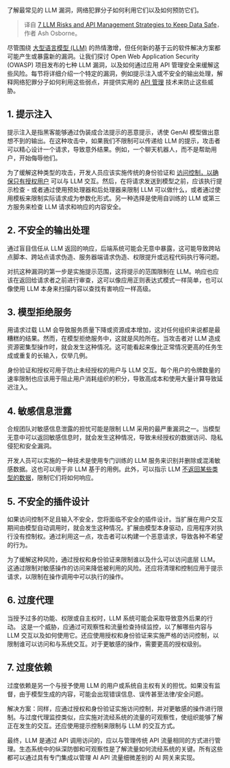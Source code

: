 
<!--
title: 7种LLM风险和API管理策略，确保数据安全
cover: https://cdn.thenewstack.io/media/2024/07/f7abd483-chatbot.jpg
-->

了解最常见的 LLM 漏洞，网络犯罪分子如何利用它们以及如何预防它们。

> 译自 [7 LLM Risks and API Management Strategies to Keep Data Safe](https://thenewstack.io/7-llm-risks-and-api-management-strategies/)，作者 Ash Osborne。

尽管围绕 [大型语言模型 (LLM)](https://roadmap.sh/guides/introduction-to-llms) 的热情激增，但任何新的基于云的软件解决方案都可能产生或暴露新的漏洞。让我们探讨 Open Web Application Security (OWASP) 项目发布的七种 LLM 漏洞，以及如何通过应用 API 管理安全来缓解这些风险。每节将详细介绍一个特定的漏洞，例如提示注入或不安全的输出处理，解释网络犯罪分子如何利用这些弱点，并提供实用的 [API 管理](https://thenewstack.io/api-management/) 技术来防止这些威胁。

## 1. 提示注入

提示注入是指黑客能够通过伪装成合法提示的恶意提示，诱使 GenAI 模型做出意想不到的输出。在这种攻击中，如果我们不限制可以传递给 LLM 的提示，攻击者可以精心设计一个请求，导致意外结果。例如，一个聊天机器人，而不是帮助用户，开始侮辱他们。

为了缓解这种类型的攻击，开发人员应该实施传统的身份验证和 [访问控制，以确保只有授权用户](https://thenewstack.io/role-based-access-control-five-common-authorization-patterns/) 可以与 LLM 交互。然后，在将请求发送到模型之前，应该执行提示检查 - 或者通过使用预处理器和后处理器来限制 LLM 可以做什么，或者通过使用模板来限制实际请求成为参数化形式。另一种选择是使用自训练的 LLM 或第三方服务来检查 LLM 请求和响应的内容安全。

## 2. 不安全的输出处理

通过盲目信任从 LLM 返回的响应，后端系统可能会无意中暴露，这可能导致跨站点脚本、跨站点请求伪造、服务器端请求伪造、权限提升或远程代码执行等问题。

对抗这种漏洞的第一步是实施提示范围，这将提示的范围限制在 LLM。响应也应该在返回给请求者之前进行审查，这可以像应用正则表达式模式一样简单，也可以像使用 LLM 本身来扫描内容以查找有害响应一样高级。

## 3. 模型拒绝服务

用请求过载 LLM 会导致服务质量下降或资源成本增加，这对任何组织来说都是最糟糕的结果。然而，在模型拒绝服务中，这就是风险所在。当攻击者对 LLM 造成资源密集型操作时，就会发生这种情况。这可能看起来像比正常情况更高的任务生成或重复的长输入，仅举几例。

身份验证和授权可用于防止未经授权的用户与 LLM 交互。每个用户的令牌数量的速率限制也应该用于阻止用户消耗组织的积分，导致高成本和使用大量计算导致延迟注入。

## 4. 敏感信息泄露

合规团队对敏感信息泄露的担忧可能是限制 LLM 采用的最严重漏洞之一。当模型无意中可以返回敏感信息时，就会发生这种情况，导致未经授权的数据访问、隐私侵犯和安全漏洞。

开发人员可以实施的一种技术是使用专门训练的 LLM 服务来识别并删除或混淆敏感数据。这也可以用于非 LLM 基于的用例。此外，可以指示 LLM [不返回某些类型的数据](https://thenewstack.io/automating-context-in-structured-data-for-llms/)，限制它们将如何响应。

## 5. 不安全的插件设计

如果访问控制不足且输入不安全，您将面临不安全的插件设计。当扩展在用户交互期间由模型自动调用时，就会发生这种情况。扩展由模型本身驱动，应用程序对执行没有控制权。通过利用这一点，攻击者可以构建一个恶意请求，导致各种不希望的行为。

为了缓解这种风险，通过授权和身份验证来限制谁以及什么可以访问底层 LLM。这通过限制对敏感操作的访问来降低被利用的风险。还应将清理和控制应用于提示请求，以限制在操作调用中可以执行的操作。

## 6. 过度代理

当授予过多的功能、权限或自主权时，LLM 系统可能会采取导致意外后果的行动。
这是一个威胁，应通过可观察性和流量检查持续监控，以了解哪些内容与 LLM 交互以及如何使用它。还应使用授权和身份验证来实施严格的访问控制，以限制谁可以访问和与系统交互。对于更敏感的操作，需要更高的授权级别。

## 7. 过度依赖

过度依赖是另一个与授予使用 LLM 的用户或系统自主权有关的担忧。如果没有监督，由于模型生成的内容，可能会出现错误信息、误传甚至法律/安全问题。

解决方案：同样，应通过授权和身份验证实施访问控制，并对更敏感的操作进行限制。与过度代理监控类似，应实施对流经系统的流量的可观察性，使组织能够了解正在发生的交互。还应使用提示控制来限制与 LLM 的交互方式。

最终，LLM 是通过 API 调用访问的，应以与管理传统 API 流量相同的方式进行管理。生态系统中的纵深防御和可观察性是了解流量如何流经系统的关键。所有这些都可以通过具有专门集成以管理 AI API 流量细微差别的 AI 网关来实现。